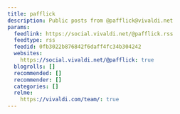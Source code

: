 ```yaml
---
title: pafflick
description: Public posts from @pafflick@vivaldi.net
params:
  feedlink: https://social.vivaldi.net/@pafflick.rss
  feedtype: rss
  feedid: 0fb3022b876842f6daff4fc34b304242
  websites:
    https://social.vivaldi.net/@pafflick: true
  blogrolls: []
  recommended: []
  recommender: []
  categories: []
  relme:
    https://vivaldi.com/team/: true
---
```

